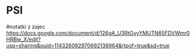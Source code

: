 # PSI
#notatki z zajec
https://docs.google.com/document/d/126gA_U3RtGvyYMUTN65FDVWmr0HRBw_X/edit?usp=sharing&ouid=114326092970692136964&rtpof=true&sd=true
